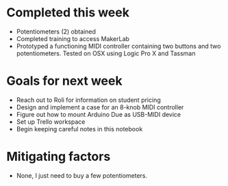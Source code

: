 # Completed this week
- Potentiometers (2) obtained
- Completed training to access MakerLab
- Prototyped a functioning MIDI controller containing two buttons and two potentiometers. Tested on OSX using Logic Pro X and Tassman

# Goals for next week
- Reach out to Roli for information on student pricing
- Design and implement a case for an 8-knob MIDI controller
- Figure out how to mount Arduino Due as USB-MIDI device
- Set up Trello workspace
- Begin keeping careful notes in this notebook
# Mitigating factors
- None, I just need to buy a few potentiometers.
